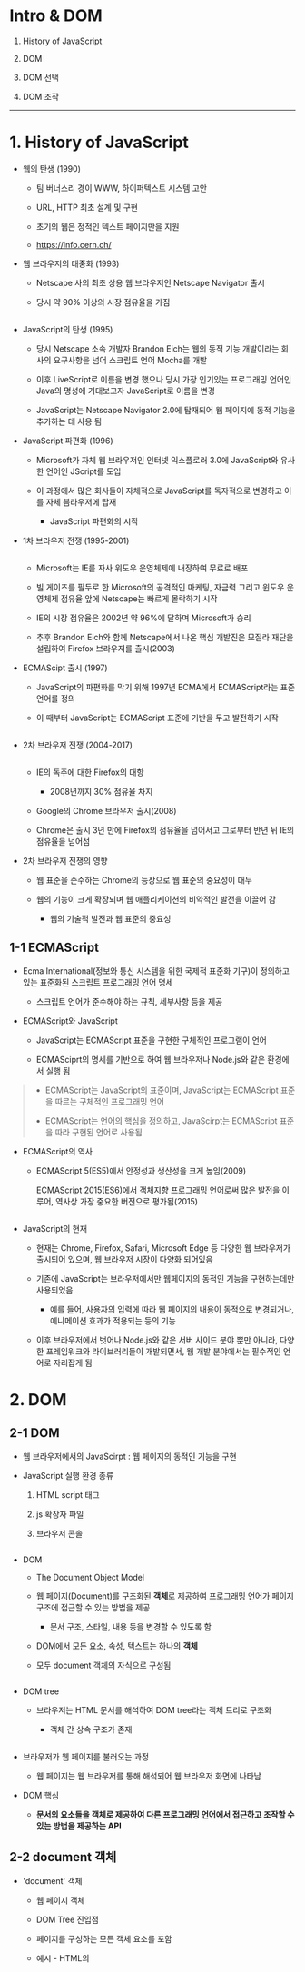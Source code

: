 # Intro & DOM

1. History of JavaScript

2. DOM

3. DOM 선택

4. DOM 조작

---

# 1. History of JavaScript

- 웹의 탄생 (1990)
  
  - 팀 버너스리 경이 WWW, 하이퍼텍스트 시스템 고안
  
  - URL, HTTP 최초 설계 및 구현
  
  - 초기의 웹은 정적인 텍스트 페이지만을 지원
  
  - https://info.cern.ch/

- 웹 브라우저의 대중화 (1993)
  
  - Netscape 사의 최초 상용 웹 브라우저인 Netscape Navigator 출시
  
  - 당시 약 90% 이상의 시장 점유율을 가짐
  
  <img title="" src="./img/netscape.png" alt="">

- JavaScript의 탄생 (1995)
  
  - 당시 Netscape 소속 개발자 Brandon Eich는 웹의 동적 기능 개발이라는 회사의 요구사항을 넘어 스크립트 언어 Mocha를 개발
  
  - 이후 LiveScript로 이름을 변경 했으나 당시 가장 인기있는 프로그래밍 언어인 Java의 명성에 기대보고자 JavaScript로 이름을 변경
  
  - JavaScript는 Netscape Navigator 2.0에 탑재되어 웹 페이지에 동적 기능을 추가하는 데 사용 됨

- JavaScript 파편화 (1996)
  
  - Microsoft가 자체 웹 브라우저인 인터넷 익스플로러 3.0에 JavaScript와 유사한 언어인 JScript를 도입
  
  - 이 과정에서 많은 회사들이 자체적으로 JavaScript를 독자적으로 변경하고 이를 자체 븜라우저에 탑재
    
    - JavaScript 파편화의 시작

- 1차 브라우저 전쟁 (1995-2001)
  
  <img title="" src="./img/1차 브라우저 전쟁.png" alt="">
  
  - Microsoft는  IE를 자사 위도우 운영체제에 내장하여 무료로 배포
  
  - 빌 게이츠를 필두로 한 Microsoft의 공격적인 마케팅, 자금력 그리고 윈도우 운영체제 점유율 앞에 Netscape는 빠르게 몰락하기 시작
  
  - IE의 시장 점유율은 2002년 약 96%에 달하며 Microsoft가 승리
  
  - 추후 Brandon Eich와 함께 Netscape에서 나온 핵심 개발진은 모질라 재단을 설립하여 Firefox 브라우저를 출시(2003)

- ECMAScipt 출시 (1997)
  
  - JavaScript의 파편화를 막기 위해 1997년 ECMA에서 ECMAScript라는 표준 언어를 정의
  
  - 이 때부터 JavaScript는 ECMAScript 표준에 기반을 두고 발전하기 시작
  
  <img title="" src="./img/ecma.png" alt="">

- 2차 브라우저 전쟁 (2004-2017)
  
  <img title="" src="./img/2차 브라우저 전쟁.png" alt="">
  
  - IE의 독주에 대한 Firefox의 대항
    
    - 2008년까지 30% 점유율 차지
  
  - Google의 Chrome 브라우저 출시(2008)
  
  - Chrome은 출시 3년 만에 Firefox의 점유율을 넘어서고 그로부터 반년 뒤 IE의 점유율을 넘어섬

- 2차 브라우저 전쟁의 영향
  
  - 웹 표준을 준수하는 Chrome의 등장으로 웹 표준의 중요성이 대두
  
  - 웹의 기능이 크게 확장되며 웹 애플리케이션의 비약적인 발전을 이끌어 감
    
    - 웹의 기술적 발전과 웹 표준의 중요성

## 1-1 ECMAScript

- Ecma International(정보와 통신 시스템을 위한 국제적 표준화 기구)이 정의하고 있는 표준화된 스크립트 프로그래밍 언어 명세
  
  - 스크립트 언어가 준수해야 하는 규칙, 세부사항 등을 제공

- ECMAScript와 JavaScript
  
  - JavaScript는 ECMAScript 표준을 구현한 구체적인 프로그램이 언어
  
  - ECMASciprt의 명세를 기반으로 하여 웹 브라우저나 Node.js와 같은 환경에서 실행 됨

> - ECMAScript는 JavaScript의 표준이며, JavaScript는 ECMAScript 표준을 따르는 구체적인 프로그래밍 언어
> 
> - ECMAScript는 언어의 핵심을 정의하고, JavaScirpt는 ECMAScript 표준을 따라 구현된 언어로 사용됨

- ECMAScript의 역사
  
  - ECMAScript 5(ES5)에서 안정성과 생산성을 크게 높임(2009)
    
    ECMAScript 2015(ES6)에서 객체지향 프로그래밍 언어로써 많은 발전을 이루어, 역사상 가장 중요한 버전으로 평가됨(2015)
  
  <img title="" src="./img/ecma_development.png" alt="">

- JavaScript의 현재
  
  - 현재는 Chrome, Firefox, Safari, Microsoft Edge 등 다양한 웹 브라우저가 출시되어 있으며, 웹 브라우저 시장이 다양화 되어있음
  
  - 기존에 JavaScript는 브라우저에서만 웹페이지의 동적인 기능을 구현하는데만 사용되었음
    
    - 예를 들어, 사용자의 입력에 따라 웹 페이지의 내용이 동적으로 변경되거나, 에니메이션 효과가 적용되는 등의 기능
  
  - 이후 브라우저에서 벗어나 Node.js와 같은 서버 사이드 분야 뿐만 아니라, 다양한 프레임워크와 라이브러리들이 개발되면서, 웹 개발 분야에서는 필수적인 언어로 자리잡게 됨

# 2. DOM

## 2-1 DOM

- 웹 브라우저에서의 JavaScirpt : 웹 페이지의 동적인 기능을 구현

- JavaScript 실행 환경 종류
  
  1. HTML script 태그
  
  2. js 확장자 파일
  
  3. 브라우저 콘솔

<img title="" src="./img/javascript 실행 환경 종류.png" alt="">

- DOM
  
  - The Document Object Model
  
  - 웹 페이지(Document)를 구조화된 **객체**로 제공하여 프로그래밍 언어가 페이지 구조에 접근할 수 있는 방법을 제공
    
    - 문서 구조, 스타일, 내용 등을 변경할 수 있도록 함
  
  - DOM에서 모든 요소, 속성, 텍스트는 하나의 **객체**
  
  - 모두 document 객체의 자식으로 구성됨

<img title="" src="./img/DOM.png" alt="">

- DOM tree
  
  - 브라우저는 HTML 문서를 해석하여 DOM tree라는 객체 트리로 구조화
    
    - 객체 간 상속 구조가 존재

<img title="" src="./img/DOM tree.png" alt="">

- 브라우저가 웹 페이지를 불러오는 과정
  
  - 웹 페이지는 웹 브라우저를 통해 해석되어 웹 브라우저 화면에 나타남

- DOM 핵심
  
  - **문서의 요소들을 객체로 제공하여 다른 프로그래밍 언어에서 접근하고 조작할 수 있는 방법을 제공하는 API**

## 2-2 document 객체

- 'document' 객체
  
  - 웹 페이지 객체
  
  - DOM Tree 진입점
  
  - 페이지를 구성하는 모든 객체 요소를 포함
  
  - 예시 - HTML의 <title> 변경하기
  
  <img title="" src="./img/document title.png" alt="">

# 3. DOM 선택

- DOM 조직 시 기억해야 할 것
  
  - 웹 페이지를 동적으로 만들기 == 웹 페이지를 조작하기

- 조작 순서
  
  1. 조작하고자 하는 요소를 **선택** (또는 탐색)
  
  2. 선택된 요소의 콘텐츠 또는 속성을 **조작**

- 선택 메서드

> - document.querySelector()
>   
>   - 요소 한 개 선택
> 
> - document.querySelectorAll()
>   
>   - 요소 여러 개 선택

- `document.querySelector(selector)`
  
  - 제공한 선택자와 일치하는 element 한 개 선택
  
  - 제공한 CSS selector를 만족하는 첫번째 element 객체를 반환(없다면 null 반환)

- `document.querySelectorAll(selector)`
  
  - 제공한 선택자와 일치하는 여러 element를 선택
  
  - 제공한 CSS selector를 만족하는 NodeList를 반환

<img title="" src="./img/select.png" alt="">

# 4. DOM 조작

- 속성 조작
  
  1. 클래스 속성 조작
  
  2. 일반 속성 조작

## 4-1 클래스 속성 조작

- `classList` property

- 요소의 클래스 목록을 DOMTokenList(유사 배열) 형태로 반환

- `classList` 메서드
  
  > - `element.classList.add()`
  >   
  >   - 지정한 클래스 값을 추가
  > 
  > - `element.classList.remove()`
  >   
  >   - 지정한 클래스 값을 제거
  > 
  > - `element.classList.toggle()`
  >   
  >   - 클래스가 존재한다면 제거하고 false 반환
  >   
  >   - 존재하지 않으면 클래스를 추가하고 true 반환

<img title="" src="./img/classList method.png" alt="">

## 4-2 속성 조작 메서드

> - `Element.getAttribute()`
>   
>   - 해당 요소에 지정된 값을 반환 (조회)
> 
> - `Element.setAttribute(name, value)`
>   
>   - 지정된 요소의 속성값을 설정
>   
>   - 속성이 이미 있으면 기존 값을 갱신
>   
>   - (그렇지 않으면 지정된 이름과 값으로 새 속성이 추가)
> 
> - `Element.removeAttribute()`
>   
>   - 요소에서 지정된 이름을 가진 속성을 제거

<img title="" src="./img/attribute.png" alt="">

### 4-3 HTML 콘텐츠 조작

- `textContent` property 
  
  - 요소의 텍스트 콘텐츠를 표현

<img title="" src="./img/html content.png" alt="">

## 4-4 DOM 요소 조작

- `document.createElement(tagName)`
  
  -  작성한 tagName의 HTML 요소를 생성하여 반환

- `Node.append(Child)`
  
  - 한 Node를 특정 부모 Node의 자식 NodeList 중 마지막 자식으로 삽입
  
  - 추가된 Node 객체를 반환

- `Node.removeChild()`
  
  - DOM에서 자식 Node를 제거
  
  - 제거된 Node를 반환

<img title="" src="./img/dom element.png" alt="">

## 4-5 style 조작 실습

- `style` property
  
  - 해당 요소의 모든 style 속성 목록을 포함하는 속성

<img title="" src="./img/style.png" alt="">



# 참고

## Node

- DOM의 기본 구성 단위

- DOM 트리의 각 부분은 Node라는 객체로 표현됨
  
  - Document Node => HTML 문서 전체를 나타내는 노드
  
  - Element Node => HTML 요소 전체를 나타내는 노드 ex) \<p>
  
  - Text Node => HTML 텍스트, Element Node 내의 텍스트 컨텐츠를 나타냄
  
  - Attribute Node => HTML 요소의 속성을 나타내는 노드
  
  

## NodeList

- DOM 메서드를 사용해 선택한 Node의 목록

- 배열과 유사한 구조를 가짐

- index로만 각 항목에 접근 가능

- 다양한 배열 메서드 사용 가능

- `querySelectorAll()`에 의해 반환되는 NodeList는 DOM의 변경사항을 실시간으로 반영하지 않음



## Element

- Node의 하위 유형

- Element는 DOM 트리에서 HTML 요소를 나타내는 특별한 유형의 Node

- 예를 들어 \<p>, \<div>, \<span>, \<body> 등의 HTML 태그들이 Element 노드를 생성

- Node의 속성과 메서드를 모두 가지고 있으며 추가적으로 요소 특화된 기능을 가지고 있음
  
  - ex) className, innerHTML, id 등을 가지고 있음

- **모든 Element는 Node이지만, 모든 Node가 Element인 것은 아님!**



## DOM 속성 확인 Tip

- 개발자도구 - Elements - Properties

- 해당 요소의 모든 DOM 속성 확인 기능



## Parsing

- 구문 분석, 해석

- 브라우저가 문자열을 해석하여 DOM Tree로 만드는 과정
